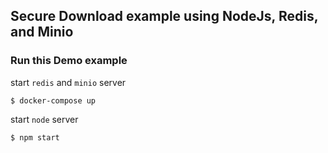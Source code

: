 ## Secure Download example using NodeJs, Redis, and Minio

### Run this Demo example

start `redis` and `minio` server
```shell
$ docker-compose up
```

start `node` server
```shell
$ npm start
```